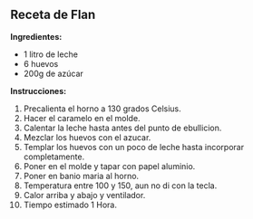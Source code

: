 ## Receta de Flan

**Ingredientes:**
- 1 litro de leche
- 6 huevos
- 200g de azúcar

**Instrucciones:**

1. Precalienta el horno a 130 grados Celsius.
2. Hacer el caramelo en el molde.
3. Calentar la leche hasta antes del punto de ebullicion.
4. Mezclar los huevos con el azucar.
5. Templar los huevos con un poco de leche hasta incorporar completamente.
6. Poner en el molde y tapar con papel aluminio.
7. Poner en banio maria al horno.
8. Temperatura entre 100 y 150, aun no di con la tecla.
9. Calor arriba y abajo y ventilador.
10. Tiempo estimado 1 Hora.
